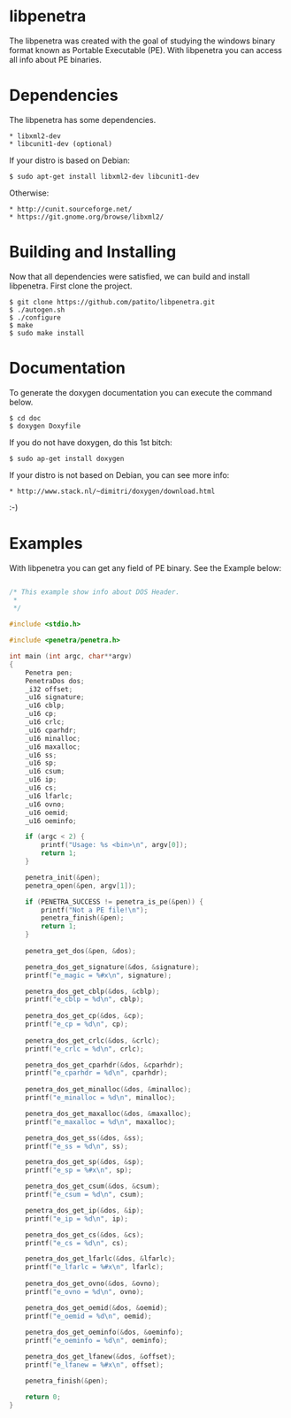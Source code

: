 libpenetra
==========

The libpenetra was created with the goal of studying the windows binary format
known as Portable Executable (PE). With libpenetra you can access all info
about PE binaries.

Dependencies
============

The libpenetra has some dependencies.

	* libxml2-dev
	* libcunit1-dev (optional)

If your distro is based on Debian:

	$ sudo apt-get install libxml2-dev libcunit1-dev

Otherwise:

	* http://cunit.sourceforge.net/
	* https://git.gnome.org/browse/libxml2/

Building and Installing
=======================

Now that all dependencies were satisfied, we can build and install libpenetra. First clone the project. 

	$ git clone https://github.com/patito/libpenetra.git
    $ ./autogen.sh
    $ ./configure
    $ make
    $ sudo make install

Documentation
=============

To generate the doxygen documentation you can execute the command below.

	$ cd doc
	$ doxygen Doxyfile

If you do not have doxygen, do this 1st bitch:

	$ sudo ap-get install doxygen 

If your distro is not based on Debian, you can see more info:

	* http://www.stack.nl/~dimitri/doxygen/download.html

:-)

Examples
==========

With libpenetra you can get any field of PE binary. See the Example below:

```c

/* This example show info about DOS Header.
 *
 */

#include <stdio.h>

#include <penetra/penetra.h>

int main (int argc, char**argv)
{	
	Penetra pen;
	PenetraDos dos;
	_i32 offset;
	_u16 signature;
	_u16 cblp;
	_u16 cp;
	_u16 crlc;
	_u16 cparhdr;
	_u16 minalloc;
	_u16 maxalloc;
	_u16 ss;
	_u16 sp;
	_u16 csum;
	_u16 ip;
	_u16 cs;
	_u16 lfarlc;
	_u16 ovno;
	_u16 oemid;
	_u16 oeminfo;

	if (argc < 2) {
		printf("Usage: %s <bin>\n", argv[0]);
		return 1;
	}

	penetra_init(&pen);
	penetra_open(&pen, argv[1]);

	if (PENETRA_SUCCESS != penetra_is_pe(&pen)) {
		printf("Not a PE file!\n");
		penetra_finish(&pen);
		return 1;
	}
	
	penetra_get_dos(&pen, &dos);

	penetra_dos_get_signature(&dos, &signature);
	printf("e_magic = %#x\n", signature);

	penetra_dos_get_cblp(&dos, &cblp);
	printf("e_cblp = %d\n", cblp);
	
	penetra_dos_get_cp(&dos, &cp);
	printf("e_cp = %d\n", cp);
	
	penetra_dos_get_crlc(&dos, &crlc);
	printf("e_crlc = %d\n", crlc);

	penetra_dos_get_cparhdr(&dos, &cparhdr);
	printf("e_cparhdr = %d\n", cparhdr);
	
	penetra_dos_get_minalloc(&dos, &minalloc);
	printf("e_minalloc = %d\n", minalloc);

	penetra_dos_get_maxalloc(&dos, &maxalloc);
	printf("e_maxalloc = %d\n", maxalloc);

	penetra_dos_get_ss(&dos, &ss);
	printf("e_ss = %d\n", ss);

	penetra_dos_get_sp(&dos, &sp);
	printf("e_sp = %#x\n", sp);

	penetra_dos_get_csum(&dos, &csum);
	printf("e_csum = %d\n", csum);

	penetra_dos_get_ip(&dos, &ip);
	printf("e_ip = %d\n", ip);

	penetra_dos_get_cs(&dos, &cs);
	printf("e_cs = %d\n", cs);

	penetra_dos_get_lfarlc(&dos, &lfarlc);
	printf("e_lfarlc = %#x\n", lfarlc);
	
	penetra_dos_get_ovno(&dos, &ovno);
	printf("e_ovno = %d\n", ovno);

	penetra_dos_get_oemid(&dos, &oemid);
	printf("e_oemid = %d\n", oemid);
	
	penetra_dos_get_oeminfo(&dos, &oeminfo);
	printf("e_oeminfo = %d\n", oeminfo);

	penetra_dos_get_lfanew(&dos, &offset);
	printf("e_lfanew = %#x\n", offset);

	penetra_finish(&pen);

	return 0;
}

```
